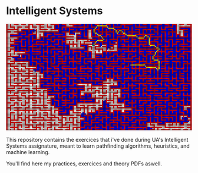 # Intelligent Systems

<img src="assets/readme.jpg">

This repository contains the exercices that i've done during UA's Intelligent Systems assignature, meant to learn pathfinding algorithms, heuristics, and machine learning.


You'll find here my practices, exercices and theory PDFs aswell.
